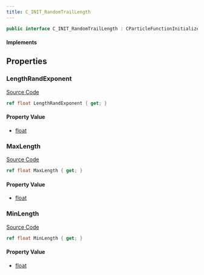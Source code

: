 ```yaml
---
title: C_INIT_RandomTrailLength
---
```


```csharp
public interface C_INIT_RandomTrailLength : CParticleFunctionInitializer, CParticleFunction, ISchemaClass<CParticleFunction>, ISchemaClass<CParticleFunctionInitializer>, ISchemaClass<C_INIT_RandomTrailLength>, ISchemaField, ISchemaClass, INativeHandle
```

#### Implements

## Properties

### LengthRandExponent

[Source Code](https://github.com/swiftly-solution/swiftlys2/blob/beta/managed/src/SwiftlyS2.Generated/Schemas/Interfaces/C_INIT_RandomTrailLength.cs#L20)

```csharp
ref float LengthRandExponent { get; }
```

#### Property Value

- [float](https://learn.microsoft.com/dotnet/api/system.single)

### MaxLength

[Source Code](https://github.com/swiftly-solution/swiftlys2/blob/beta/managed/src/SwiftlyS2.Generated/Schemas/Interfaces/C_INIT_RandomTrailLength.cs#L18)

```csharp
ref float MaxLength { get; }
```

#### Property Value

- [float](https://learn.microsoft.com/dotnet/api/system.single)

### MinLength

[Source Code](https://github.com/swiftly-solution/swiftlys2/blob/beta/managed/src/SwiftlyS2.Generated/Schemas/Interfaces/C_INIT_RandomTrailLength.cs#L16)

```csharp
ref float MinLength { get; }
```

#### Property Value

- [float](https://learn.microsoft.com/dotnet/api/system.single)

